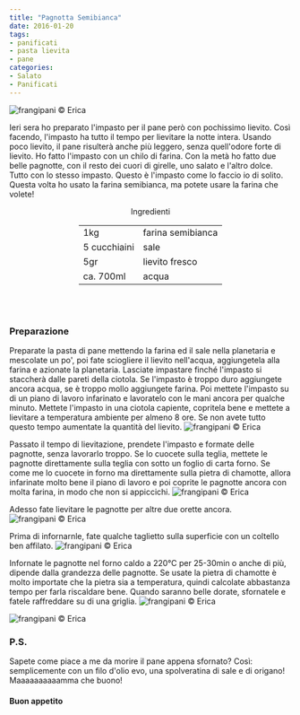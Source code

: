 ```yaml
---
title: "Pagnotta Semibianca"
date: 2016-01-20
tags:
- panificati
- pasta lievita
- pane
categories:
- Salato
- Panificati
---
```

![](header.jpg "frangipani © Erica")

Ieri sera ho preparato l'impasto per il pane però con pochissimo lievito. Così facendo, l'impasto ha tutto il tempo per lievitare la notte intera. Usando poco lievito, il pane risulterà anche più leggero, senza quell'odore forte di lievito. Ho fatto l'impasto con un chilo di farina. Con la metà ho fatto due belle pagnotte, con il resto dei cuori di girelle, uno salato e l'altro dolce. Tutto con lo stesso impasto. Questo è l'impasto come lo faccio io di solito. Questa volta ho usato la farina semibianca, ma potete usare la farina che volete!


<div id="wrapper" style="text-align: center">
  <div id="yourdiv" style="display: inline-block;">
    <div class="ingredients">
      <div class="ingredients-title">Ingredienti</div>
      <table>
        <tbody>
          </tr>
          <tr>
            <td>1kg</td>
            <td>farina semibianca</td>
          </tr>
          <tr>
            <td>5 cucchiaini</td>
            <td>sale</td>
          </tr>
          <tr>
            <td>5gr</td>
            <td>lievito fresco</td>
          </tr>
          <tr>
            <td>ca. 700ml</td>
            <td>acqua</td>        
          </tr>
        </tbody>
      </table>
      <br></br>
    </div>
  </div>
</div>


<h3>
  <font color="grey">
    <i class="fa fa-cogs"></i>
  </font> Preparazione
</h3>

Preparate la pasta di pane mettendo la farina ed il sale nella planetaria e mescolate un po', poi fate sciogliere il lievito nell'acqua, aggiungetela alla farina e azionate la planetaria. Lasciate impastare finché l'impasto si staccherà dalle pareti della ciotola. Se l'impasto è troppo duro aggiungete ancora acqua, se è troppo mollo aggiungete farina. Poi mettete l'impasto su di un piano di lavoro infarinato e lavoratelo con le mani ancora per qualche minuto. Mettete l'impasto in una ciotola capiente, copritela bene e mettete a lievitare a temperatura ambiente per almeno 8 ore. Se non avete tutto questo tempo aumentate la quantità del lievito.
![](impasto.jpg "frangipani © Erica")

Passato il tempo di lievitazione, prendete l'impasto e formate delle pagnotte, senza lavorarlo troppo. Se lo cuocete sulla teglia, mettete le pagnotte direttamente sulla teglia con sotto un foglio di carta forno. Se come me lo cuocete in forno ma direttamente sulla pietra di chamotte, allora infarinate molto bene il piano di lavoro e poi coprite le pagnotte ancora con molta farina, in modo che non si appiccichi.
![](lievitare.jpg "frangipani © Erica")

Adesso fate lievitare le pagnotte per altre due orette ancora.
![](lievitata.jpg "frangipani © Erica")

Prima di infornarnle, fate qualche taglietto sulla superficie con un coltello ben affilato.
![](tagliata.jpg "frangipani © Erica")

Infornate le pagnotte nel forno caldo a 220°C per 25-30min o anche di più, dipende dalla grandezza delle pagnotte. Se usate la pietra di chamotte è molto importate che la pietra sia a temperatura, quindi calcolate abbastanza tempo per farla riscaldare bene. Quando saranno belle dorate, sfornatele e fatele raffreddare su di una griglia.
![](risultato1.jpg "frangipani © Erica")

![](risultato2.jpg "frangipani © Erica")


<h3>
  <font color="#FFCC00">
    <i class="fa fa-lightbulb-o"></i>
  </font> P.S.
</h3>

Sapete come piace a me da morire il pane appena sfornato? Così: semplicemente con un filo d'olio evo, una spolveratina di sale e di origano! Maaaaaaaaaamma che buono!

<h4>Buon appetito
  <font color="red">
    <i class="fa fa-smile-o"></i>
  </font>
</h4>